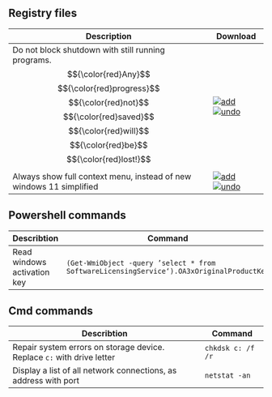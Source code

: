 ## Registry files
| Description  | Download |
| - | - |
| Do not block shutdown with still running programs. $${\color{red}Any}$$ $${\color{red}progress}$$ $${\color{red}not}$$ $${\color{red}saved}$$ $${\color{red}will}$$ $${\color{red}be}$$ $${\color{red}lost!}$$ | [![add](https://img.shields.io/badge/File%20to-install-blue)](https://raw.githubusercontent.com/AlparDuman/windows-tweaks-collection/main/add%20autoEndTask.reg) [![undo](https://img.shields.io/badge/File%20to-undo-red)](https://raw.githubusercontent.com/AlparDuman/windows-tweaks-collection/main/del%20autoEndTask.reg) |
| Always show full context menu, instead of new windows 11 simplified | [![add](https://img.shields.io/badge/File%20to-install-blue)](https://raw.githubusercontent.com/AlparDuman/windows-tweaks-collection/main/add%20oldMenu.reg) [![undo](https://img.shields.io/badge/File%20to-undo-red)](https://raw.githubusercontent.com/AlparDuman/windows-tweaks-collection/main/del%20oldMenu.reg) |
## Powershell commands
| Describtion  | Command |
| - | - |
| Read windows activation key | `(Get-WmiObject -query ’select * from SoftwareLicensingService‘).OA3xOriginalProductKey` |
## Cmd commands
| Describtion  | Command |
| - | - |
| Repair system errors on storage device. Replace `c:` with drive letter | `chkdsk c: /f /r` |
| Display a list of all network connections, as address with port | `netstat -an` |
